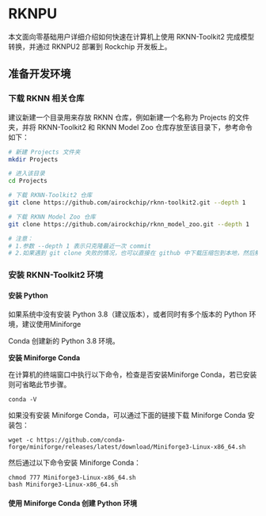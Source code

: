 # RKNPU

本文面向零基础用户详细介绍如何快速在计算机上使用 RKNN-Toolkit2 完成模型转换，并通过 RKNPU2 部署到 Rockchip 开发板上。



## 准备开发环境

### 下载 **RKNN** 相关仓库

建议新建一个目录用来存放 RKNN 仓库，例如新建一个名称为 Projects 的文件夹，并将 RKNN-Toolkit2 和 RKNN Model Zoo 仓库存放至该目录下，参考命令如下：

```bash
# 新建 Projects 文件夹
mkdir Projects

# 进入该目录
cd Projects

# 下载 RKNN-Toolkit2 仓库
git clone https://github.com/airockchip/rknn-toolkit2.git --depth 1

# 下载 RKNN Model Zoo 仓库
git clone https://github.com/airockchip/rknn_model_zoo.git --depth 1

# 注意：
# 1.参数 --depth 1 表示只克隆最近一次 commit
# 2.如果遇到 git clone 失败的情况，也可以直接在 github 中下载压缩包到本地，然后解压至该目录
```



### 安装 **RKNN-Toolkit2** 环境

#### **安装 Python**

如果系统中没有安装 Python 3.8（建议版本），或者同时有多个版本的 Python 环境，建议使用Miniforge

Conda 创建新的 Python 3.8 环境。

**安装 Miniforge Conda**

在计算机的终端窗口中执行以下命令，检查是否安装Miniforge Conda，若已安装则可省略此节步骤。

```
conda -V
```

如果没有安装 Miniforge Conda，可以通过下面的链接下载 Miniforge Conda 安装包：

```
wget -c https://github.com/conda-forge/miniforge/releases/latest/download/Miniforge3-Linux-x86_64.sh
```

然后通过以下命令安装 Miniforge Conda：

```
chmod 777 Miniforge3-Linux-x86_64.sh
bash Miniforge3-Linux-x86_64.sh
```

#### 使用 **Miniforge Conda** 创建 **Python** 环境